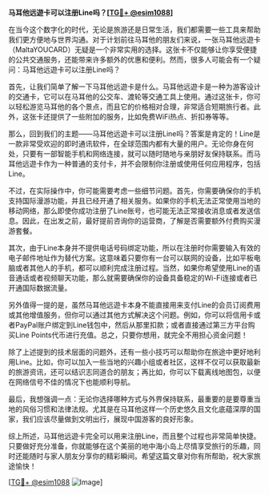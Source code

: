 **马耳他远遊卡可以注册Line吗？[[TG💪+ @esim1088](https://t.me/s/esim1088)]**

在当今这个数字化的时代，无论是旅游还是日常生活，我们都需要一些工具来帮助我们更方便地与世界沟通。对于计划前往马耳他的朋友们来说，一张马耳他远遊卡（MaltaYOUCARD）无疑是一个非常实用的选择。这张卡不仅能够让你享受便捷的公共交通服务，还能带来许多额外的优惠和便利。然而，很多人可能会有一个疑问：马耳他远遊卡可以注册Line吗？

首先，让我们简单了解一下马耳他远遊卡是什么。马耳他远遊卡是一种为游客设计的交通卡，它可以在马耳他的公交车、渡轮等交通工具上使用。通过这张卡，你可以轻松游览马耳他的各个景点，而且它的价格相对合理，非常适合短期旅行者。此外，这张卡还提供了一些附加的服务，比如免费WiFi热点、折扣券等等。

那么，回到我们的主题——马耳他远遊卡可以注册Line吗？答案是肯定的！Line是一款非常受欢迎的即时通讯软件，在全球范围内都有大量的用户。无论你身在何处，只要有一部智能手机和网络连接，就可以随时随地与亲朋好友保持联系。而马耳他远遊卡作为一种普通的支付卡，并不会限制你注册或使用任何应用程序，包括Line。

不过，在实际操作中，你可能需要考虑一些细节问题。首先，你需要确保你的手机支持国际漫游功能，并且已经开通了相关服务。如果你的手机无法正常使用当地的移动网络，那么即使你成功注册了Line账号，也可能无法正常接收消息或者发送信息。因此，在出发之前，最好提前咨询你的运营商，了解是否需要额外付费购买漫游套餐。

其次，由于Line本身并不提供电话号码绑定功能，所以在注册时你需要输入有效的电子邮件地址作为替代方案。这意味着只要你有一台可以联网的设备，比如平板电脑或者其他人的手机，都可以顺利完成注册过程。当然，如果你希望使用Line的语音通话或者视频聊天功能，那么就需要确保你的设备具备稳定的Wi-Fi连接或者已开通国际数据流量。

另外值得一提的是，虽然马耳他远遊卡本身不能直接用来支付Line的会员订阅费用或其他增值服务，但你可以通过其他方式解决这个问题。例如，你可以将信用卡或者PayPal账户绑定到Line钱包中，然后从那里扣款；或者直接通过第三方平台购买Line Points代币进行充值。总之，只要你想用，就完全不用担心资金问题！

除了上述提到的技术层面的问题外，还有一些小技巧可以帮助你在旅途中更好地利用Line。比如，你可以加入一些当地的兴趣小组或者社区，这样不仅可以获取最新的旅游资讯，还可以结识志同道合的朋友；再比如，你可以下载离线地图包，以便在网络信号不佳的情况下也能顺利导航。

最后，我想强调一点：无论你选择哪种方式与外界保持联系，最重要的是要尊重当地的风俗习惯和法律法规。尤其是在马耳他这样一个历史悠久且文化底蕴深厚的国家，我们应该尽量做到文明出行，展现中国游客的良好形象。

综上所述，马耳他远遊卡完全可以用来注册Line，而且整个过程也非常简单快捷。只要做好充分准备，你就能够在这个美丽的地中海小岛上尽情享受旅行的乐趣，同时还能随时与家人朋友分享你的精彩瞬间。希望这篇文章对你有所帮助，祝大家旅途愉快！

[[TG💪+ @esim1088](https://t.me/s/esim1088) ![Image](https://i.postimg.cc/4NQfJmqS/Snipaste-2025-05-13-00-14-12.png)]